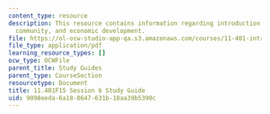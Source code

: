 ```yaml
---
content_type: resource
description: This resource contains information regarding introduction to housing,
  community, and economic development.
file: https://ol-ocw-studio-app-qa.s3.amazonaws.com/courses/11-401-introduction-to-housing-community-and-economic-development-fall-2015/9098eeda6a188647631b18aa39b5390c_MIT11_401F15_Session6.pdf
file_type: application/pdf
learning_resource_types: []
ocw_type: OCWFile
parent_title: Study Guides
parent_type: CourseSection
resourcetype: Document
title: 11.401F15 Session 6 Study Guide
uid: 9098eeda-6a18-8647-631b-18aa39b5390c
---
```

